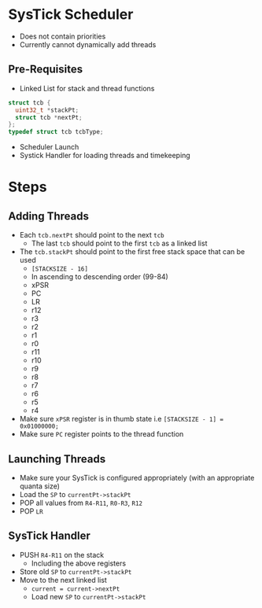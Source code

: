 # SysTick Scheduler

- Does not contain priorities
- Currently cannot dynamically add threads

## Pre-Requisites

- Linked List for stack and thread functions
```c
struct tcb {
  uint32_t *stackPt;
  struct tcb *nextPt;
};
typedef struct tcb tcbType;
```
- Scheduler Launch
- Systick Handler for loading threads and timekeeping

# Steps

## Adding Threads

- Each `tcb.nextPt` should point to the next `tcb`
  - The last `tcb` should point to the first `tcb` as a linked list
- The `tcb.stackPt` should point to the first free stack space that can be used
  - `[STACKSIZE - 16]`
  - In ascending to descending order (99-84)
  - xPSR
  - PC
  - LR
  - r12
  - r3
  - r2
  - r1
  - r0
  - r11
  - r10
  - r9
  - r8
  - r7
  - r6
  - r5
  - r4
- Make sure `xPSR` register is in thumb state i.e `[STACKSIZE - 1] = 0x01000000;`
- Make sure `PC` register points to the thread function

## Launching Threads

- Make sure your SysTick is configured appropriately (with an appropriate quanta size)
- Load the `SP` to `currentPt->stackPt`
- POP all values from `R4-R11`, `R0-R3`, `R12`
- POP `LR`

## SysTick Handler

- PUSH `R4-R11` on the stack
  - Including the above registers
- Store old `SP` to `currentPt->stackPt`
- Move to the next linked list
  - `current = current->nextPt`
  - Load new `SP` to `currentPt->stackPt`
